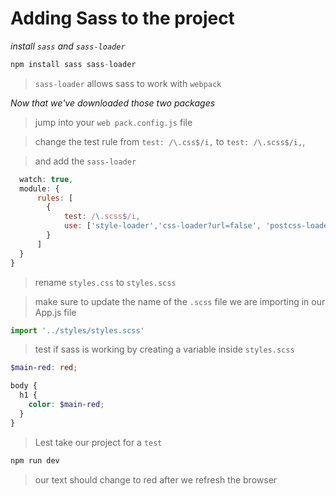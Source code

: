 # Adding Sass to the project

_install `sass` and `sass-loader`_

```js
npm install sass sass-loader
```

> `sass-loader` allows sass to work with `webpack`

_Now that we've downloaded those two packages_

> jump into your `web pack.config.js` file

> change the test rule from `test: /\.css$/i,` to `test: /\.scss$/i,`,

> and add the `sass-loader`

```js
  watch: true,
  module: {
      rules: [
        {
            test: /\.scss$/i,
            use: ['style-loader','css-loader?url=false', 'postcss-loader', 'sass-loader']
        }
      ]
  }
}
```

> rename `styles.css` to `styles.scss`

> make sure to update the name of the `.scss` file we are importing in our App.js file

```js
import '../styles/styles.scss'
```

> test if sass is working by creating a variable inside `styles.scss`

```scss
$main-red: red;

body {
  h1 {
    color: $main-red;
  }
}
```

> Lest take our project for a `test`

```js
npm run dev

```

> our text should change to red after we refresh the browser
